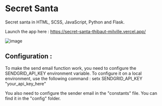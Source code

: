 <h1>Secret Santa</h1>

Secret santa in HTML, SCSS, JavaScript, Python and Flask.

Launch the app here : https://secret-santa-thibaut-milville.vercel.app/

![image](https://github.com/ThibautMilville/Secret_Santa/assets/87717065/b28d0293-8c88-4613-9cad-b29276abdd88)

<h2>Configuration :</h2>
To make the send email function work, you need to configure the SENDGRID_API_KEY environment variable.
To configure it on a local environment, use the following command :
setx SENDGRID_API_KEY "your_api_key_here"

You also need to configure the sender email in the "constants" file. You can find it in the "config" folder.
